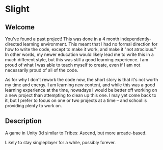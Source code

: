 # Slight
## Welcome
You've found a past project! This was done in a 4 month independently-directed learning environment. This meant that I had no formal direction for how to write the code, except to make it work, and make it "not atrocious." In other words, my newer education would likely lead me to write this in a much different style, but this was still a good learning experience. I am proud of what I was able to teach myself to create, even if I am not necessarily proud of all of the code.

As for why I don't rework the code now, the short story is that it's not worth my time and energy. I am learning new content, and while this was a good learning experience at the time, nowadays I would be better off working on a new project than attempting to clean up this one. I may yet come back to it, but I prefer to focus on one or two projects at a time – and school is providing plenty to work on.

## Description
A game in Unity 3d similar to Tribes: Ascend, but more arcade-based.

Likely to stay singleplayer for a while, possibly forever.
